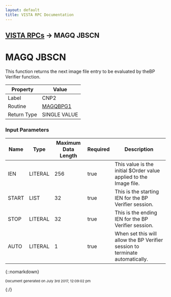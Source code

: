 ```yaml
---
layout: default
title: VISTA RPC Documentation
---
```


## [VISTA RPCs](TableOfContents) &#8594; MAGQ JBSCN
# MAGQ JBSCN

This function returns the next image file entry to be evaluated by theBP Verifier function.

Property | Value
--- | ---
Label | CNP2
Routine | [MAGQBPG1](http://code.osehra.org/dox/Routine_MAGQBPG1_source.html)
Return Type | SINGLE VALUE


### Input Parameters

Name | Type | Maximum Data Length | Required | Description
--- | --- | --- | --- | ---
IEN | LITERAL | 256 | true | This value is the initial $Order value applied to the Image file.
START | LIST | 32 | true | This is the starting IEN for the BP Verifier session.
STOP | LITERAL | 32 | true | This is the ending IEN for the BP Verifier session.
AUTO | LITERAL | 1 | true | When set this will allow the BP Verifier session to terminate automatically.



{::nomarkdown} <br/><p style="font-size: 11px">Document generated on July 3rd 2017, 12:09:02 pm</p>{:/}
